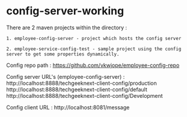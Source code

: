 # config-server-working
There are 2 maven projects within the directory :

    1. employee-config-server - project which hosts the config server
    
    2. employee-service-config-test - sample project using the config server to get some properties dynamically.

Config repo path : https://github.com/vkwjope/employee-config-repo

Config server URL's (employee-config-server) :
http://localhost:8888/techgeeknext-client-config/production
http://localhost:8888/techgeeknext-client-config/default
http://localhost:8888/techgeeknext-client-config/Development

Config client URL : http://localhost:8081/message

